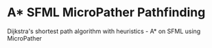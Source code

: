 # A* SFML MicroPather Pathfinding

Dijkstra's shortest path algorithm with heuristics - A* on SFML using MicroPather
